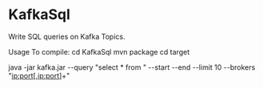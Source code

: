 # KafkaSql
Write SQL queries on Kafka Topics. 

Usage
To compile:
cd KafkaSql
mvn package
cd target

java -jar kafka.jar --query "select * from <KafkaTopic>" --start <YYYY-MM-dd> --end <YYYY-MM-dd> --limit 10 --brokers "<ip:port>[,<ip:port>]+"


